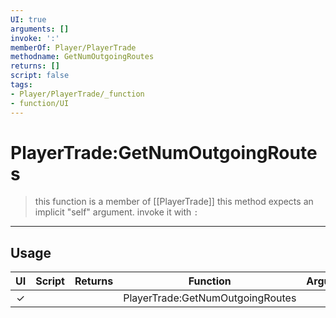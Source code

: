 ```yaml
---
UI: true
arguments: []
invoke: ':'
memberOf: Player/PlayerTrade
methodname: GetNumOutgoingRoutes
returns: []
script: false
tags:
- Player/PlayerTrade/_function
- function/UI
---
```

# PlayerTrade:GetNumOutgoingRoutes
> this function is a member of [[PlayerTrade]]
> this method expects an implicit "self" argument. invoke it with `:`
-----
## Usage
|  UI | Script | Returns | Function | Arguments |
|:---:|:------:|-------:|:--------:|:---------|
|✓| ||PlayerTrade:GetNumOutgoingRoutes||
